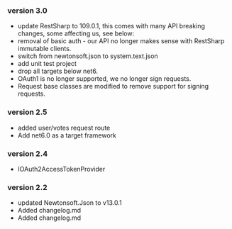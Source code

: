 ### version 3.0
* update RestSharp to 109.0.1, this comes with many API breaking changes, some affecting us, see below:
* removal of basic auth - our API no longer makes sense with RestSharp immutable clients.
* switch from newtonsoft.json to system.text.json
* add unit test project
* drop all targets below net6.
* OAuth1 is no longer supported, we no longer sign requests.
* Request base classes are modified to remove support for signing requests.
### version 2.5
* added user/votes request route
* Add net6.0 as a target framework
### version 2.4
* IOAuth2AccessTokenProvider
### version 2.2
* updated Newtonsoft.Json to v13.0.1
* Added changelog.md
* Added changelog.md
